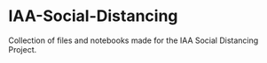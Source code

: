# IAA-Social-Distancing
Collection of files and notebooks made for the IAA Social Distancing Project.
